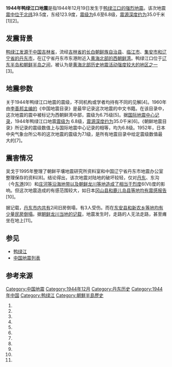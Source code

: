 **1944年鸭绿江口地震**是指1944年12月19日发生于[鸭绿江口的强烈](../Page/鸭绿江.md "wikilink")[地震](../Page/地震.md "wikilink")。该次地震[震中位于北纬](https://zh.wikipedia.org/wiki/震中 "wikilink")39.5度，东经123.9度，[震级为](https://zh.wikipedia.org/wiki/震级 "wikilink")6.6至6.8级，[震源深度约为](https://zh.wikipedia.org/wiki/震源深度 "wikilink")35.0千米\[1\]\[2\]。

## 发震背景

[鸭绿江发源于](../Page/鸭绿江.md "wikilink")[中国](https://zh.wikipedia.org/wiki/中国 "wikilink")[吉林省](../Page/吉林省.md "wikilink")，流经[吉林省的](../Page/吉林省.md "wikilink")[长白朝鲜族自治县](../Page/长白朝鲜族自治县.md "wikilink")、[临江市](../Page/临江市.md "wikilink")、[集安市和](../Page/集安市.md "wikilink")[辽宁省的](../Page/辽宁省.md "wikilink")[丹东市](../Page/丹东市.md "wikilink")，在辽宁省丹东市东港附近入[黄海北部的西](../Page/黄海.md "wikilink")[朝鲜湾](https://zh.wikipedia.org/wiki/朝鲜湾 "wikilink")。鸭绿江口位于[辽东半岛和](../Page/辽东半岛.md "wikilink")[朝鲜半岛之间](https://zh.wikipedia.org/wiki/朝鲜半岛 "wikilink")，被认为是[黄海北部历史地震活动强度较大的地区之一](../Page/黄海.md "wikilink")\[3\]。

## 地震参数

关于1944年鸭绿江口地震的震级，不同机构或学者均持有不同的见解\[4\]。1960年由[李善邦主编的](../Page/李善邦.md "wikilink")《中国地震目录》是最早记录这次地震的中文书籍。在该目录中，这次地震的震中被标记为西朝鲜湾中部，震级为6.75级\[5\]。据[国际地震中心记录](https://zh.wikipedia.org/wiki/国际地震中心 "wikilink")，1944年鸭绿江口地震[震级为](https://zh.wikipedia.org/wiki/震级 "wikilink")
6.8级，[震源深度约为](https://zh.wikipedia.org/wiki/震源深度 "wikilink")35.0千米\[6\]。《朝鲜地震目录》所记录的震级数值上与国际地震中心记录的相等，均为6.8级。1952年，日本中央气象台所公布的这次地震的震级为7.1级，是所有地震目录中给定震级数值最大的\[7\]。

## 震害情况

吴戈于1995年整理了朝鲜平壤地震研究所资料室和中国辽宁省丹东市地震办公室整理保存的资料\[8\]。结论得出，该次地震对陆地的破坏较轻，仅对[丹东](https://zh.wikipedia.org/wiki/丹东 "wikilink")、东沟（今[东港](../Page/东港市.md "wikilink")\[9\]）和[庄河等沿海地带以及](https://zh.wikipedia.org/wiki/庄河 "wikilink")[朝鲜](https://zh.wikipedia.org/wiki/朝鲜 "wikilink")[龙川等地造成了相当于烈度](https://zh.wikipedia.org/wiki/龙川 "wikilink")6(VI)度的影响。但这次地震造成的有感范围较大，如日本[冈山县和](https://zh.wikipedia.org/wiki/冈山县 "wikilink")[鹿儿岛县等地均有震感报告](../Page/鹿儿岛县.md "wikilink")\[10\]。

据记载，[丹东市内共有](https://zh.wikipedia.org/wiki/丹东 "wikilink")2间旧房倒塌，有3人受伤。而在[东安县和](../Page/东安县.md "wikilink")[新农乡等地均有少量民房倒塌](https://zh.wikipedia.org/wiki/新农乡_\(丹东市\) "wikilink")。据[朝鲜龙川当地的记载](https://zh.wikipedia.org/wiki/朝鲜 "wikilink")，地震发生时，走路的人无法走路，甚至瘫坐在地上\[11\]。

## 参见

  - [鸭绿江](../Page/鸭绿江.md "wikilink")
  - [中国地震列表](../Page/中国地震列表.md "wikilink")

## 参考来源

[Category:中国地震](https://zh.wikipedia.org/wiki/Category:中国地震 "wikilink")
[Category:1944年12月](https://zh.wikipedia.org/wiki/Category:1944年12月 "wikilink")
[Category:丹东历史](https://zh.wikipedia.org/wiki/Category:丹东历史 "wikilink")
[Category:1944年中国](https://zh.wikipedia.org/wiki/Category:1944年中国 "wikilink")
[Category:鸭绿江](https://zh.wikipedia.org/wiki/Category:鸭绿江 "wikilink")
[Category:朝鮮半島歷史](https://zh.wikipedia.org/wiki/Category:朝鮮半島歷史 "wikilink")

1.
2.
3.
4.
5.
6.
7.
8.
9.

10.
11.